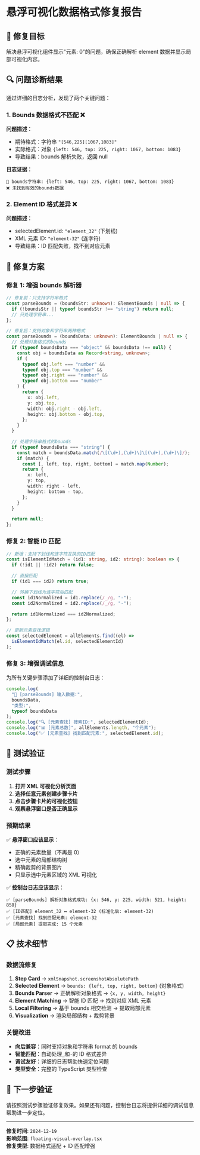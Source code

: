 # 悬浮可视化数据格式修复报告

## 🎯 修复目标

解决悬浮可视化组件显示"元素: 0"的问题，确保正确解析 element 数据并显示局部可视化内容。

## 🔍 问题诊断结果

通过详细的日志分析，发现了两个关键问题：

### 1. Bounds 数据格式不匹配 ❌

**问题描述**：

- 期待格式：字符串 `"[546,225][1067,1083]"`
- 实际格式：对象 `{left: 546, top: 225, right: 1067, bottom: 1083}`
- 导致结果：bounds 解析失败，返回 null

**日志证据**：

```
📐 bounds字符串: {left: 546, top: 225, right: 1067, bottom: 1083}
❌ 未找到有效的bounds数据
```

### 2. Element ID 格式差异 ❌

**问题描述**：

- selectedElement.id: `"element_32"` (下划线)
- XML 元素 ID: `"element-32"` (连字符)
- 导致结果：ID 匹配失败，找不到对应元素

## 🔧 修复方案

### 修复 1: 增强 bounds 解析器

```typescript
// 修复前：只支持字符串格式
const parseBounds = (boundsStr: unknown): ElementBounds | null => {
  if (!boundsStr || typeof boundsStr !== "string") return null;
  // 只处理字符串...
};

// 修复后：支持对象和字符串两种格式
const parseBounds = (boundsData: unknown): ElementBounds | null => {
  // 处理对象格式的bounds
  if (typeof boundsData === "object" && boundsData !== null) {
    const obj = boundsData as Record<string, unknown>;
    if (
      typeof obj.left === "number" &&
      typeof obj.top === "number" &&
      typeof obj.right === "number" &&
      typeof obj.bottom === "number"
    ) {
      return {
        x: obj.left,
        y: obj.top,
        width: obj.right - obj.left,
        height: obj.bottom - obj.top,
      };
    }
  }

  // 处理字符串格式的bounds
  if (typeof boundsData === "string") {
    const match = boundsData.match(/\[(\d+),(\d+)\]\[(\d+),(\d+)\]/);
    if (match) {
      const [, left, top, right, bottom] = match.map(Number);
      return {
        x: left,
        y: top,
        width: right - left,
        height: bottom - top,
      };
    }
  }

  return null;
};
```

### 修复 2: 智能 ID 匹配

```typescript
// 新增：支持下划线和连字符互换的ID匹配
const isElementIdMatch = (id1: string, id2: string): boolean => {
  if (!id1 || !id2) return false;

  // 直接匹配
  if (id1 === id2) return true;

  // 转换下划线为连字符后匹配
  const id1Normalized = id1.replace(/_/g, "-");
  const id2Normalized = id2.replace(/_/g, "-");

  return id1Normalized === id2Normalized;
};

// 更新元素查找逻辑
const selectedElement = allElements.find((el) =>
  isElementIdMatch(el.id, selectedElementId)
);
```

### 修复 3: 增强调试信息

为所有关键步骤添加了详细的控制台日志：

```typescript
console.log(
  "🔧 [parseBounds] 输入数据:",
  boundsData,
  "类型:",
  typeof boundsData
);
console.log("🔍 [元素查找] 搜索ID:", selectedElementId);
console.log("📊 [元素总数]", allElements.length, "个元素");
console.log("✅ [元素查找] 找到匹配元素:", selectedElement.id);
```

## 🧪 测试验证

### 测试步骤

1. **打开 XML 可视化分析页面**
2. **选择任意元素创建步骤卡片**
3. **点击步骤卡片的可视化按钮**
4. **观察悬浮窗口是否正确显示**

### 预期结果

✅ **悬浮窗口应该显示**：

- 正确的元素数量（不再是 0）
- 选中元素的局部结构树
- 精确裁剪的背景图片
- 只显示选中元素区域的 XML 可视化

✅ **控制台日志应该显示**：

```
✅ [parseBounds] 解析对象格式成功: {x: 546, y: 225, width: 521, height: 858}
✅ [ID匹配] element_32 ↔ element-32 (标准化后: element-32)
✅ [元素查找] 找到匹配元素: element-32
✅ [局部元素] 提取完成: 15 个元素
```

## 📋 技术细节

### 数据流修复

1. **Step Card** → `xmlSnapshot.screenshotAbsolutePath`
2. **Selected Element** → `bounds: {left, top, right, bottom}` (对象格式)
3. **Bounds Parser** → 正确解析对象格式 → `{x, y, width, height}`
4. **Element Matching** → 智能 ID 匹配 → 找到对应 XML 元素
5. **Local Filtering** → 基于 bounds 相交检测 → 提取局部元素
6. **Visualization** → 渲染局部结构 + 裁剪背景

### 关键改进

- **向后兼容**：同时支持对象和字符串 format 的 bounds
- **智能匹配**：自动处理`_`和`-`的 ID 格式差异
- **调试友好**：详细的日志帮助快速定位问题
- **类型安全**：完整的 TypeScript 类型检查

## 🎯 下一步验证

请按照测试步骤验证修复效果。如果还有问题，控制台日志将提供详细的调试信息帮助进一步定位。

---

**修复时间**: `2024-12-19`  
**影响范围**: `floating-visual-overlay.tsx`  
**修复类型**: 数据格式适配 + ID 匹配增强
